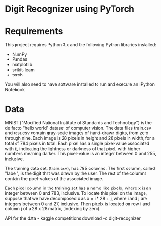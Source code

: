 # Digit Recognizer using PyTorch

# Requirements

This project requires Python 3.x and the following Python libraries installed:
- NumPy
- Pandas
- matplotlib
- scikit-learn
- torch

You will also need to have software installed to run and execute an iPython Notebook

# Data

MNIST ("Modified National Institute of Standards and Technology") is the de facto “hello world” dataset of computer vision. The data files train.csv and test.csv contain gray-scale images of hand-drawn digits, from zero through nine. Each image is 28 pixels in height and 28 pixels in width, for a total of 784 pixels in total. Each pixel has a single pixel-value associated with it, indicating the lightness or darkness of that pixel, with higher numbers meaning darker. This pixel-value is an integer between 0 and 255, inclusive.

The training data set, (train.csv), has 785 columns. The first column, called "label", is the digit that was drawn by the user. The rest of the columns contain the pixel-values of the associated image.

Each pixel column in the training set has a name like pixelx, where x is an integer between 0 and 783, inclusive. To locate this pixel on the image, suppose that we have decomposed x as x = i * 28 + j, where i and j are integers between 0 and 27, inclusive. Then pixelx is located on row i and column j of a 28 x 28 matrix, (indexing by zero).

API for the data - kaggle competitions download -c digit-recognizer



